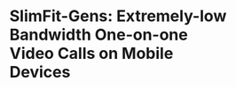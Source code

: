 # SlimFit-Gens: Extremely-low Bandwidth One-on-one Video Calls on Mobile Devices
<html>
    <head>
        <style>
            element.style {
                color: #8899a5;
                font-size: 12px;
            }
            p {
                margin-top: 0;
                margin-bottom: 1rem;
            }
            .col {
                flex-basis: 0;
                flex-grow: 1;
                max-width: 100%;
            }

            .text-center {
                text-align: center !important;
            }
            *, *::before, *::after {
                box-sizing: border-box;
            }
            @media (min-width: 576px)
                .container, .container-sm {
                    max-width: 540px;
            }
            .container {
                width: 100%;
                padding-right: 15px;
                padding-left: 15px;
                margin-right: auto;
                margin-left: auto;
            }
            div {
                display: block;
            }
            .row {
                display: flex;
                flex-wrap: wrap;
                margin-right: -15px;
                margin-left: -15px;
            }
            .col-1, .col-2, .col-3, .col-4, .col-5, .col-6, .col-7, .col-8, .col-9, .col-10, .col-11, .col-12, .col, .col-auto, .col-sm-1, .col-sm-2, .col-sm-3, .col-sm-4, .col-sm-5, .col-sm-6, .col-sm-7, .col-sm-8, .col-sm-9, .col-sm-10, .col-sm-11, .col-sm-12, .col-sm, .col-sm-auto, .col-md-1, .col-md-2, .col-md-3, .col-md-4, .col-md-5, .col-md-6, .col-md-7, .col-md-8, .col-md-9, .col-md-10, .col-md-11, .col-md-12, .col-md, .col-md-auto, .col-lg-1, .col-lg-2, .col-lg-3, .col-lg-4, .col-lg-5, .col-lg-6, .col-lg-7, .col-lg-8, .col-lg-9, .col-lg-10, .col-lg-11, .col-lg-12, .col-lg, .col-lg-auto, .col-xl-1, .col-xl-2, .col-xl-3, .col-xl-4, .col-xl-5, .col-xl-6, .col-xl-7, .col-xl-8, .col-xl-9, .col-xl-10, .col-xl-11, .col-xl-12, .col-xl, .col-xl-auto {
                position: relative;
                width: 100%;
                padding-right: 15px;
                padding-left: 15px;
            }
            .img-fluid {
                max-width: 100%;
                height: auto;
            }
            img {
                vertical-align: middle;
                border-style: none;
            }
            img[Attributes Style] {
                width: 45%;
            }
            .embed-responsive {
                position: relative;
                display: block;
                width: 100%;
                padding: 0;
                overflow: hidden;
            }
            @media screen and (max-width: 42em)
                .btn {
                    display: none;
                    width: 100%;
                    padding: 0.75rem;
                    font-size: 0.9rem;
            }
            @media screen and (max-width: 42em)
                .site-footer {
                    display: none;
                    font-size: 0.9rem;
            }
    
        </style>
    </head>
    
    
    <body>
        <!-- Video Show -->
        <br>
        <section>
            <div class="container">
                <div class="row">
                    <div class="col-12 text-center">
                        <h3>Video Show</h3>
                        <hr style="margin-top:0px">
                        <br>
                    </div>
                </div>
            </div> 
        </section>
        <section>
            <div class="container">
                <div class="row">
                    <div class="col text-center">
                        <!-- <video width="100%" playsinline controls autoplay loop="loop" preload muted> -->
                            <!-- <source src="https://github.com/growthin2023/VIDAR.github.io/releases/download/v0.0/third_view.mp4" type="video/mp4"> -->
                        <!-- </video> -->
                        <!-- <img class="img-fluid" src="https://github.com/anoymousauthor/anoymousauthor.github.io/releases/download/v0.0/video.png" alt="Mobile3DScanner Teaser" width="100%"> -->
                        <img class="img-fluid" src="data/video/video.png" alt="Mobile3DScanner Teaser" width="100%">
                    </div>
                </div>
            </div>
        </section>
    
        <br>
        <br>

        <!-- Model Structure -->
        <br>
        <section>
    		<div class="container">
    			<div class="row">
    				<div class="col-12 text-center">
    					<h3>Model Structure</h3>
    					<hr style="margin-top:0px">
    					<br>
    				</div>
    			</div>
    		</div> 
    	</section>
    	<section>
    		<div class="container">
    			<div class="row">
                   <div class="col-12 text-left">
                        <h3>KPD:</h3>
                        <br>
                    </div>
    				<div class="col text-center">
    					<h3>KPD:</h3>
    					<img class="img-fluid" src="data/model/KPD.png" alt="KPD Network structure" width="100%">
    				</div>
    			</div>
    
    			<div class="row">
                   <div class="col-12 text-left">
                        <h3>PMG:</h3>
                        <br>
                    </div>
    				<div class="col text-center">
    					<h3>PMG:</h3>
    					<img class="img-fluid" src="data/model/PMG.png" alt="PMG Network structure" width="100%">
    				</div>
    			</div>
        
    			<div class="row">
                    <div class="col-12 text-left">
                        <h3>AFG:</h3>
                        <br>
                    </div>
    				<div class="col text-center">
    					<h3>AFG:</h3>
    					<img class="img-fluid" src="data/model/AFG.png" alt="AFG Network structure" width="100%">
    				</div>
    			</div>
    		</div>
    	</section>
    
        <br>
        <br>

        <!-- Phone Demo -->
        <br>
        <section>
            <div class="container">
                <div class="row">
                    <div class="col-12 text-center">
                        <h3>Phone Demo</h3>
                        <hr style="margin-top:0px">
                        <br>
                    </div>
                </div>
            </div> 
        </section>
        <section>
            <div class="container">
                <div class="row">
                    <div class="col text-center">
                        <video width="100%" playsinline controls autoplay loop="loop" preload muted>
                            <source src="https://github.com/anoymousauthor/anoymousauthor.github.io/releases/download/v0.0/phone.demo.mp4" type="video/mp4">
                        </video>
                    </div>
                </div>
            </div>
        </section>
    
        <br>
        <br>
    
        <!-- Comparison with Baseline -->
        <br>
        <section>
            <div class="container">
                <div class="row">
                    <div class="col-12 text-center">
                        <h3>Comparison with Baseline on Real-world Scenes</h3>
                        <hr style="margin-top:0px">
                        <br>
                    </div>
                </div>
            </div> 
        </section>
        <br>
    
        <section>
            <div class="container">
                <div class="row">
                    <div class="col text-center">
                        <video width="100%" playsinline controls autoplay loop="loop" preload muted>
                            <source src="https://github.com/growthin2023/VIDAR.github.io/releases/download/v0.0/Bench.mp4" type="video/mp4">
                        </video>
                    </div>
                    <div class="col text-center">
                        <video width="100%" playsinline controls autoplay loop="loop" preload muted>
                            <source src="https://github.com/growthin2023/VIDAR.github.io/releases/download/v0.0/Sofa.mp4" type="video/mp4">
                        </video>
                    </div>
                </div>
                <div class="row">
                    <div class="col text-center">
                        <p class="text-justify; text-center"> Bench </p>
                    </div>
                    <div class="col text-center">
                        <p class="text-justify; text-center"> Sofa </p>
                    </div>
                </div>
    
                <br>
    
                <div class="row">
                    <div class="col text-center">
                        <video width="100%" playsinline controls autoplay loop="loop" preload muted>
                            <source src="https://github.com/growthin2023/VIDAR.github.io/releases/download/v0.0/Corridor.mp4" type="video/mp4">
                        </video>
                    </div>
                    <div class="col text-center">
                        <video width="100%" playsinline controls autoplay loop="loop" preload muted>
                            <source src="https://github.com/growthin2023/VIDAR.github.io/releases/download/v0.0/Desk.mp4" type="video/mp4">
                        </video>
                    </div>
                </div>
                <div class="row">
                    <div class="col text-center">
                        <p class="text-justify; text-center"> Corridor </p>
                    </div>
                    <div class="col text-center">
                        <p class="text-justify; text-center"> Desk </p>
                    </div>
                </div>
            </div>
        </section>
    
        <br>
        <br>
    
        <!-- Data Transmission Analysis -->
        <br>
        <section>
            <div class="container">
                <div class="row">
                    <div class="col-12 text-center">
                        <h3>Data Transmission Analysis</h3>
                        <hr style="margin-top:0px">
                        <br>
                    </div>
                </div>
            </div> 
        </section>
        <section>
            <div class="container">
                <div class="row">
                    <div class="col text-center">
                        <img class="img-fluid" src="images/data_transmission_table.png" alt="Mobile3DScanner Teaser" width="100%">
                    </div>
                </div>
            </div>
        </section>
    
    
        <br>
        <br>
    
        <!-- Traditional Offline Scanning vs. Our Interactive Scanning -->
        <br>
        <section>
            <div class="container">
                <div class="row">
                    <div class="col-12 text-center">
                        <h3>Traditional Offline Scanning vs. Our Interactive Scanning</h3>
                        <hr style="margin-top:0px">
                        <br>
                    </div>
                </div>
            </div> 
        </section>
        <br>
        <section>
            <div class="container">
                <div class="row">
                    <div class="col-12 text-center">
                        <h3>Seminar Room</h3>
                    </div>
                </div>
                <div class="row">
                    <div class="col text-center">
                        <img class="img-fluid" src="images/conference_room/conferenceRoom_target.jpg" width="100%">
                    </div>
                    <div class="col text-center">
                        <img class="img-fluid" src="images/conference_room/p1_offline.PNG" width="100%">
                    </div>
                    <div class="col text-center">
                        <img class="img-fluid" src="images/conference_room/p2_offline.PNG" width="100%">
                    </div>
                </div>
                <div class="row">
                    <div class="col text-center">
                        <p class="text-justify; text-center"> Target Scene </p>
                    </div>
                    <div class="col text-center">
                        <p class="text-justify; text-center"> Offline mesh by p1 </p>
                    </div>
                    <div class="col text-center">
                        <p class="text-justify; text-center"> Offline mesh by p2 </p>
                    </div>
                </div>
    
                <br>
    
                <div class="row">
                    <div class="col text-center">
                        <img class="img-fluid" src="images/conference_room/expert.PNG" width="100%">
                    </div>
                    <div class="col text-center">
                        <img class="img-fluid" src="images/conference_room/p1_YOSO.PNG" width="100%">
                    </div>
                    <div class="col text-center">
                        <img class="img-fluid" src="images/conference_room/p2_YOSO.PNG" width="100%">
                    </div>
                </div>
                <div class="row">
                    <div class="col text-center">
                        <p class="text-justify; text-center"> GT mesh by expert </p>
                    </div>
                    <div class="col text-center">
                        <p class="text-justify; text-center"> Our mesh by p1 </p>
                    </div>
                    <div class="col text-center">
                        <p class="text-justify; text-center"> Our mesh by p2 </p>
                    </div>
                </div>
    
                <br>
                <br>
    
                <div class="row">
                    <div class="col-12 text-center">
                        <h3>Cafe</h3>
                    </div>
                </div>
                <div class="row">
                    <div class="col text-center">
                        <img class="img-fluid" src="images/cafe/cafe_target.jpg" width="100%">
                    </div>
                    <div class="col text-center">
                        <img class="img-fluid" src="images/cafe/p1_offline.PNG" width="100%">
                    </div>
                    <div class="col text-center">
                        <img class="img-fluid" src="images/cafe/p2_offline.PNG" width="100%">
                    </div>
                </div>
                <div class="row">
                    <div class="col text-center">
                        <p class="text-justify; text-center"> Target Scene </p>
                    </div>
                    <div class="col text-center">
                        <p class="text-justify; text-center"> Offline mesh by p1 </p>
                    </div>
                    <div class="col text-center">
                        <p class="text-justify; text-center"> Offline mesh by p2 </p>
                    </div>
                </div>
    
                <br>
    
                <div class="row">
                    <div class="col text-center">
                        <img class="img-fluid" src="images/cafe/expert.PNG" width="100%">
                    </div>
                    <div class="col text-center">
                        <img class="img-fluid" src="images/cafe/p1_YOSO.PNG" width="100%">
                    </div>
                    <div class="col text-center">
                        <img class="img-fluid" src="images/cafe/p2_YOSO.PNG" width="100%">
                    </div>
                </div>
                <div class="row">
                    <div class="col text-center">
                        <p class="text-justify; text-center"> GT mesh by expert </p>
                    </div>
                    <div class="col text-center">
                        <p class="text-justify; text-center"> Our mesh by p1 </p>
                    </div>
                    <div class="col text-center">
                        <p class="text-justify; text-center"> Our mesh by p2 </p>
                    </div>
                </div>
            </div>
        </section>
    
    </body>

</html>
